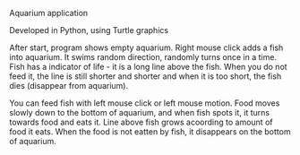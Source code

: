 Aquarium application

Developed in Python, using Turtle graphics

After start, program shows empty aquarium. Right mouse click adds a fish into aquarium. 
It swims random direction, randomly turns once in a time. Fish has a indicator of life - it is a long line
above the fish. When you do not feed it, the line is still shorter and shorter and when it is too short, 
the fish dies (disappear from aquarium).

You can feed fish with left mouse click or left mouse motion. Food moves slowly down to the bottom of aquarium, 
and when fish spots it, it turns towards food and eats it. Line above fish grows acoording to amount of food it eats. 
When the food is not eatten by fish, it disappears on the bottom of aquarium.
